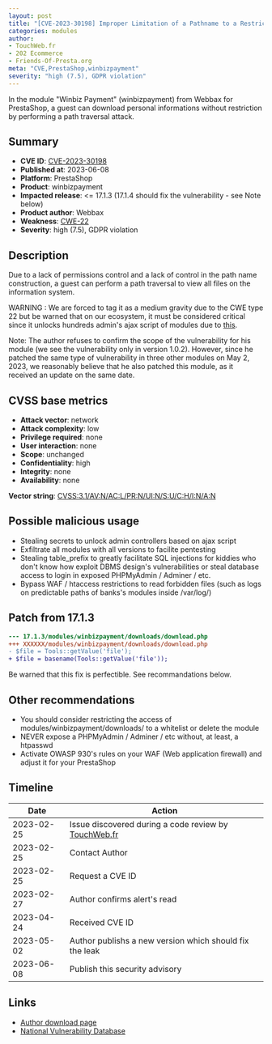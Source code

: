 ```yaml
---
layout: post
title: "[CVE-2023-30198] Improper Limitation of a Pathname to a Restricted Directory in Webbax - Winbiz Payment module for PrestaShop"
categories: modules
author:
- TouchWeb.fr
- 202 Ecommerce
- Friends-Of-Presta.org
meta: "CVE,PrestaShop,winbizpayment"
severity: "high (7.5), GDPR violation"
---
```


In the module "Winbiz Payment" (winbizpayment) from Webbax for PrestaShop, a guest can download personal informations without restriction by performing a path traversal attack.

## Summary

* **CVE ID**: [CVE-2023-30198](https://cve.mitre.org/cgi-bin/cvename.cgi?name=CVE-2023-30198)
* **Published at**: 2023-06-08
* **Platform**: PrestaShop
* **Product**: winbizpayment
* **Impacted release**: <= 17.1.3 (17.1.4 should fix the vulnerability - see Note below)
* **Product author**: Webbax
* **Weakness**: [CWE-22](https://cwe.mitre.org/data/definitions/22.html)
* **Severity**: high (7.5), GDPR violation

## Description

Due to a lack of permissions control and a lack of control in the path name construction, a guest can perform a path traversal to view all files on the information system.

WARNING : We are forced to tag it as a medium gravity due to the CWE type 22 but be warned that on our ecosystem, it must be considered critical since it unlocks hundreds admin's ajax script of modules due to [this](https://github.com/PrestaShop/PrestaShop/blob/6c05518b807d014ee8edb811041e3de232520c28/classes/Tools.php#L1247).

Note: The author refuses to confirm the scope of the vulnerability for his module (we see the vulnerability only in version 1.0.2). However, since he patched the same type of vulnerability in three other modules on May 2, 2023, we reasonably believe that he also patched this module, as it received an update on the same date.

## CVSS base metrics

* **Attack vector**: network
* **Attack complexity**: low
* **Privilege required**: none
* **User interaction**: none
* **Scope**: unchanged
* **Confidentiality**: high
* **Integrity**: none
* **Availability**: none

**Vector string**: [CVSS:3.1/AV:N/AC:L/PR:N/UI:N/S:U/C:H/I:N/A:N](https://nvd.nist.gov/vuln-metrics/cvss/v3-calculator?vector=AV:N/AC:L/PR:N/UI:N/S:U/C:H/I:N/A:N)

## Possible malicious usage

* Stealing secrets to unlock admin controllers based on ajax script
* Exfiltrate all modules with all versions to facilite pentesting
* Stealing table_prefix to greatly facilitate SQL injections for kiddies who don't know how exploit DBMS design's vulnerabilities or steal database access to login in exposed PHPMyAdmin / Adminer / etc.
* Bypass WAF / htaccess restrictions to read forbidden files (such as logs on predictable paths of banks's modules inside /var/log/)


## Patch from 17.1.3

```diff
--- 17.1.3/modules/winbizpayment/downloads/download.php
+++ XXXXXX/modules/winbizpayment/downloads/download.php
- $file = Tools::getValue('file');
+ $file = basename(Tools::getValue('file'));
```

Be warned that this fix is perfectible. See recommandations below.

## Other recommendations

* You should consider restricting the access of modules/winbizpayment/downloads/ to a whitelist or delete the module
* NEVER expose a PHPMyAdmin / Adminer / etc without, at least, a htpasswd
* Activate OWASP 930's rules on your WAF (Web application firewall) and adjust it for your PrestaShop

## Timeline

| Date | Action |
|--|--|
| 2023-02-25 | Issue discovered during a code review by [TouchWeb.fr](https://www.touchweb.fr) |
| 2023-02-25 | Contact Author |
| 2023-02-25 | Request a CVE ID |
| 2023-02-27 | Author confirms alert's read |
| 2023-04-24 | Received CVE ID |
| 2023-05-02 | Author publishs a new version which should fix the leak |
| 2023-06-08 | Publish this security advisory |

## Links

* [Author download page](https://shop.webbax.ch/modules-pour-winbiz/136-module-prestashop-winbiz-payment.html)
* [National Vulnerability Database](https://nvd.nist.gov/vuln/detail/CVE-2023-30198)
